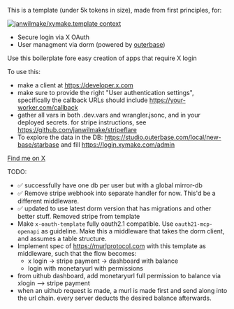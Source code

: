 This is a template (under 5k tokens in size), made from first principles, for:

[![janwilmake/xymake.template context](https://badge.forgithub.com/janwilmake/xymake.template)](https://uithub.com/janwilmake/xymake.oauth-stripe-template)

- Secure login via X OAuth
- User managment via dorm (powered by [outerbase](https://outerbase.com))

Use this boilerplate fore easy creation of apps that require X login

To use this:

- make a client at https://developer.x.com
- make sure to provide the right "User authentication settings", specifically the callback URLs should include https://your-worker.com/callback
- gather all vars in both .dev.vars and wrangler.jsonc, and in your deployed secrets. for stripe instructions, see https://github.com/janwilmake/stripeflare
- To explore the data in the DB: https://studio.outerbase.com/local/new-base/starbase and fill https://login.xymake.com/admin

[Find me on X](https://x.com/janwilmake)

TODO:

- ✅ successfully have one db per user but with a global mirror-db
- ✅ Remove stripe webhook into separate handler for now. This'd be a different middleware.
- ✅ updated to use latest dorm version that has migrations and other better stuff. Removed stripe from template
- Make `x-oauth-template` fully oauth2.1 compatible. Use `oauth21-mcp-openapi` as guideline. Make this a middleware that takes the dorm client, and assumes a table structure.
- Implement spec of https://murlprotocol.com with this template as middleware, such that the flow becomes:
  - x login -> stripe payment -> dashboard with balance
  - login with monetaryurl with permissions
- from uithub dashboard, add monetaryurl full permission to balance via xlogin --> stripe payment
- when an uithub request is made, a murl is made first and send along into the url chain. every server deducts the desired balance afterwards.
